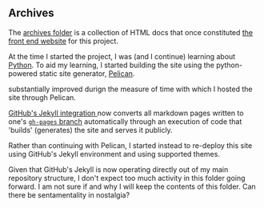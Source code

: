 ## Archives

The [archives folder](https://github.com/aaronkyle/social-development/tree/master/archive) is a collection of HTML docs that once constituted [the front end website](http://applied-anthro.com) for this project.

At the time I started the project, I was (and I continue) learning about [Python](https://www.python.org/). To aid my learning, I started building the site using the python-powered static site generator, [Pelican](http://docs.getpelican.com/).

substantially improved durign the measure of time with which I hosted the site through Pelican.

[GitHub's Jekyll integration ](https://help.github.com/articles/about-github-pages-and-jekyll/) now converts all markdown pages written to one's [`gh-pages` branch](https://help.github.com/articles/using-jekyll-as-a-static-site-generator-with-github-pages/) automatically through an execution of code that 'builds' (generates) the site and serves it publicly.

Rather than continuing with Pelican, I started instead to re-deploy this site using GitHub's Jekyll environment and using supported themes.

Given that GitHub's Jekyll is now operating directly out of my main repository structure, I don't expect too much activity in this folder going forward. I am not sure if and why I will keep the contents of this folder. Can there be sentamentality in nostalgia?
